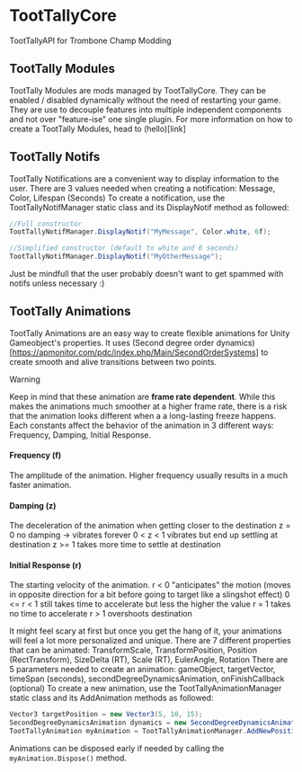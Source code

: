 # TootTallyCore
TootTallyAPI for Trombone Champ Modding

## TootTally Modules
TootTally Modules are mods managed by TootTallyCore. They can be enabled / disabled dynamically without the need of restarting your game. 
They are use to decouple features into multiple independent components and not over "feature-ise" one single plugin.
For more information on how to create a TootTally Modules, head to (hello)[link]

## TootTally Notifs
TootTally Notifications are a convenient way to display information to the user. There are 3 values needed when creating a notification: Message, Color, Lifespan (Seconds)
To create a notification, use the TootTallyNotifManager static class and its DisplayNotif method as followed:
```cs
//Full constructor
TootTallyNotifManager.DisplayNotif("MyMessage", Color.white, 6f);

//Simplified constructor (default to white and 6 seconds)
TootTallyNotifManager.DisplayNotif("MyOtherMessage");
```

Just be mindfull that the user probably doesn't want to get spammed with notifs unless necessary :)

## TootTally Animations
TootTally Animations are an easy way to create flexible animations for Unity Gameobject's properties.
It uses (Second degree order dynamics)[https://apmonitor.com/pdc/index.php/Main/SecondOrderSystems] to create smooth and alive transitions between two points.
> [!WARNING]
> Keep in mind that these animation are __frame rate dependent__.
> While this makes the animations much smoother at a higher frame rate, there is a risk that the animation looks different when a a long-lasting freeze happens.
Each constants affect the behavior of the animation in 3 different ways: Frequency, Damping, Initial Response.
#### Frequency (f)
The amplitude of the animation. Higher frequency usually results in a much faster animation.

#### Damping (z)
The deceleration of the animation when getting closer to the destination
z = 0 no damping -> vibrates forever
0 < z < 1 vibrates but end up settling at destination
z >= 1 takes more time to settle at destination

#### Initial Response (r)
The starting velocity of the animation.
r < 0 "anticipates" the motion (moves in opposite direction for a bit before going to target like a slingshot effect)
0 <= r < 1 still takes time to accelerate but less the higher the value
r = 1 takes no time to accelerate
r > 1 overshoots destination

It might feel scary at first but once you get the hang of it, your animations will feel a lot more personalized and unique.
There are 7 different properties that can be animated: TransformScale, TransformPosition, Position (RectTransform), SizeDelta (RT), Scale (RT), EulerAngle, Rotation
There are 5 parameters needed to create an animation: gameObject, targetVector, timeSpan (seconds), secondDegreeDynamicsAnimation, onFinishCallback (optional)
To create a new animation, use the TootTallyAnimationManager static class and its AddAnimation methods as followed:
```cs
Vector3 targetPosition = new Vector3(5, 10, 15);
SecondDegreeDynamicsAnimation dynamics = new SecondDegreeDynamicsAnimation(1f, 0.95f, 0.5f) //Bounces one time then settles at target, accelerate faster at the start of the animation
TootTallyAnimation myAnimation = TootTallyAnimationManager.AddNewPositionAnimation(myGameObject, targetPosition, 1f, dynamics)
```
Animations can be disposed early if needed by calling the `myAnimation.Dispose()` method.
